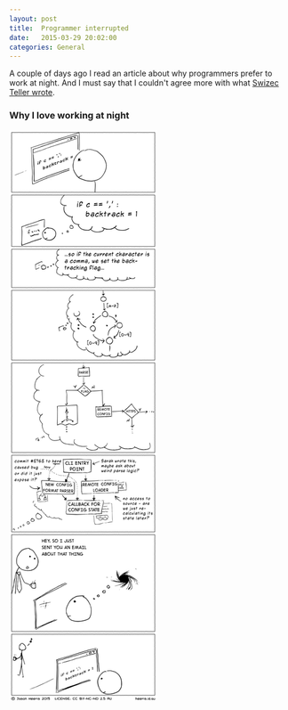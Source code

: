 ```yaml
---
layout: post
title:  Programmer interrupted
date:   2015-03-29 20:02:00
categories: General
---
```


A couple of days ago I read an article about why programmers prefer to work at night.
And I must say that I couldn't agree more with what [Swizec Teller wrote](http://swizec.com/blog/why-programmers-work-at-night/swizec/3198?utm_content=buffer1850c&utm_medium=social&utm_source=twitter.com&utm_campaign=buffer).

### Why I love working at night



<img src="/img/blog/programmer-interrupted.png" alt="programmer interrupted" />
